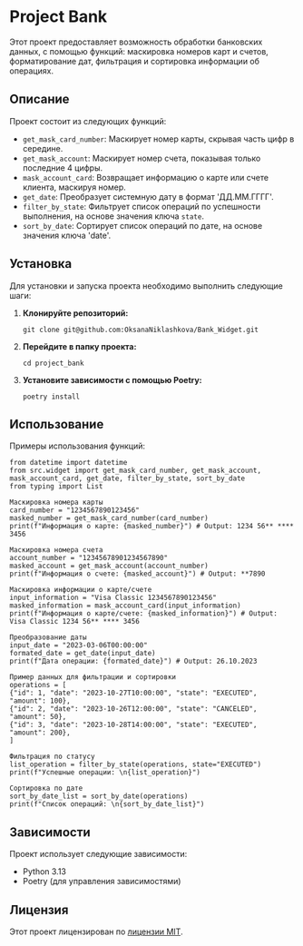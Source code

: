 # Project Bank

Этот проект предоставляет возможность обработки банковских данных, с помощью функций: маскировка номеров карт и счетов, форматирование дат, фильтрация и сортировка информации об операциях.

## Описание

Проект состоит из следующих функций:

-   `get_mask_card_number`: Маскирует номер карты, скрывая часть цифр в середине.
-   `get_mask_account`: Маскирует номер счета, показывая только последние 4 цифры.
-   `mask_account_card`: Возвращает информацию о карте или счете клиента, маскируя номер.
-   `get_date`: Преобразует системную дату в формат 'ДД.ММ.ГГГГ'.
-   `filter_by_state`: Фильтрует список операций по успешности выполнения, на основе значения ключа `state`.
-   `sort_by_date`: Сортирует список операций по дате, на основе значения ключа 'date'.

## Установка

Для установки и запуска проекта необходимо выполнить следующие шаги:

1.  **Клонируйте репозиторий:**

    ```
    git clone git@github.com:OksanaNiklashkova/Bank_Widget.git
    ```

2.  **Перейдите в папку проекта:**

    ```
    cd project_bank
    ```

3.  **Установите зависимости с помощью Poetry:**

    ```
    poetry install
    ```

## Использование

Примеры использования функций:

~~~
from datetime import datetime
from src.widget import get_mask_card_number, get_mask_account, mask_account_card, get_date, filter_by_state, sort_by_date
from typing import List

Маскировка номера карты
card_number = "1234567890123456"
masked_number = get_mask_card_number(card_number)
print(f"Информация о карте: {masked_number}") # Output: 1234 56** **** 3456

Маскировка номера счета
account_number = "12345678901234567890"
masked_account = get_mask_account(account_number)
print(f"Информация о счете: {masked_account}") # Output: **7890

Маскировка информации о карте/счете
input_information = "Visa Classic 1234567890123456"
masked_information = mask_account_card(input_information)
print(f"Информация о карте/счете: {masked_information}") # Output: Visa Classic 1234 56** **** 3456

Преобразование даты
input_date = "2023-03-06T00:00:00"
formated_date = get_date(input_date)
print(f"Дата операции: {formated_date}") # Output: 26.10.2023

Пример данных для фильтрации и сортировки
operations = [
{"id": 1, "date": "2023-10-27T10:00:00", "state": "EXECUTED", "amount": 100},
{"id": 2, "date": "2023-10-26T12:00:00", "state": "CANCELED", "amount": 50},
{"id": 3, "date": "2023-10-28T14:00:00", "state": "EXECUTED", "amount": 200},
]

Фильтрация по статусу
list_operation = filter_by_state(operations, state="EXECUTED")
print(f"Успешные операции: \n{list_operation}")

Сортировка по дате
sort_by_date_list = sort_by_date(operations)
print(f"Список операций: \n{sort_by_date_list}")

~~~

## Зависимости

Проект использует следующие зависимости:

*   Python 3.13
*   Poetry (для управления зависимостями)


## Лицензия

Этот проект лицензирован по [лицензии MIT](LICENSE).

